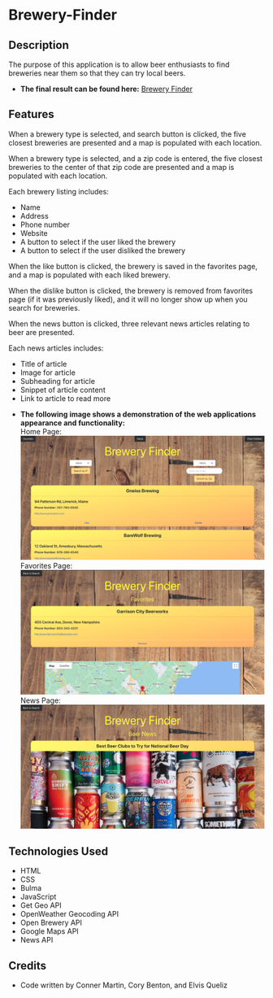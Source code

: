 # Brewery-Finder

## Description

The purpose of this application is to allow beer enthusiasts to find breweries near them so that they can try local beers.

* **The final result can be found here:** [Brewery Finder](https://elmiquea.github.io/Project-1/)

## Features

When a brewery type is selected, and search button is clicked, the five closest breweries are presented and a map is populated with each location.

When a brewery type is selected, and a zip code is entered, the five closest breweries to the center of that zip code are presented and a map is populated with each location.

Each brewery listing includes:
- Name
- Address
- Phone number
- Website
- A button to select if the user liked the brewery
- A button to select if the user disliked the brewery

When the like button is clicked, the brewery is saved in the favorites page, and a map is populated with each liked brewery.

When the dislike button is clicked, the brewery is removed from favorites page (if it was previously liked), and it will no longer show up when you search for breweries.

When the news button is clicked, three relevant news articles relating to beer are presented.

Each news articles includes:
- Title of article
- Image for article
- Subheading for article
- Snippet of article content
- Link to article to read more


* **The following image shows a demonstration of the web applications appearance and functionality:**  
Home Page:
![applicaiton demo.](./assets/images/Screenshot.png)
Favorites Page:
![applicaiton demo.](./assets/images/ScreenshotFav.png)
News Page:
![application demo.](./assets/images/ScreenshotNews.png)



## Technologies Used

* HTML
* CSS
* Bulma
* JavaScript
* Get Geo API
* OpenWeather Geocoding API
* Open Brewery API
* Google Maps API
* News API

## Credits

* Code written by Conner Martin, Cory Benton, and Elvis Queliz
